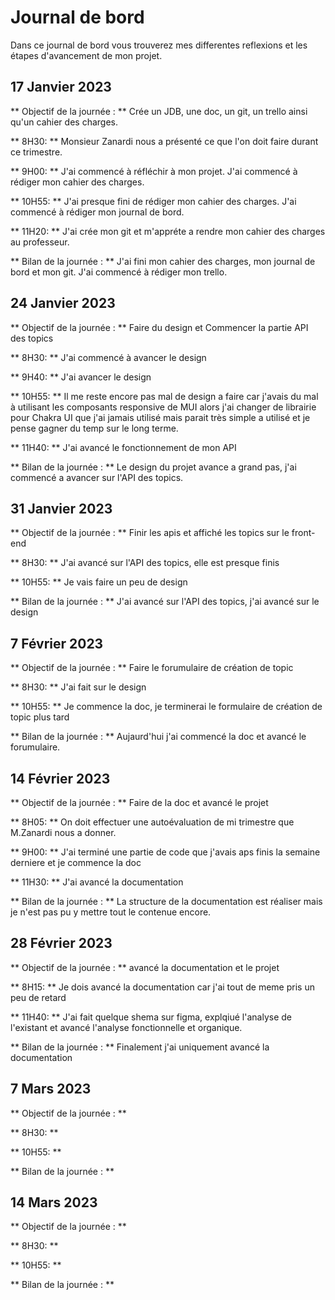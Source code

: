 # Journal de bord

Dans ce journal de bord vous trouverez mes differentes reflexions et les étapes d'avancement de mon projet.

## 17 Janvier 2023

** Objectif de la journée : ** Crée un JDB, une doc, un git, un trello ainsi qu'un cahier des charges.

** 8H30: ** Monsieur Zanardi nous a présenté ce que l'on doit faire durant ce trimestre.

** 9H00: ** J'ai commencé à réfléchir à mon projet. J'ai commencé à rédiger mon cahier des charges.

** 10H55: ** J'ai presque fini de rédiger mon cahier des charges. J'ai commencé à rédiger mon journal de bord.

** 11H20: ** J'ai crée mon git et m'appréte a rendre mon cahier des charges au professeur.

** Bilan de la journée : ** J'ai fini mon cahier des charges, mon journal de bord et mon git. J'ai commencé à rédiger mon trello.

## 24 Janvier 2023

** Objectif de la journée : ** Faire du design et Commencer la partie API des topics

** 8H30: ** J'ai commencé à avancer le design

** 9H40: ** J'ai avancer le design

** 10H55: ** Il me reste encore pas mal de design a faire car j'avais du mal à utilisant les composants responsive de MUI alors j'ai changer de librairie pour Chakra UI que j'ai jamais utilisé mais parait très simple a utilisé et je pense gagner du temp sur le long terme.

** 11H40: ** J'ai avancé le fonctionnement de mon API

** Bilan de la journée : ** Le design du projet avance a grand pas, j'ai commencé a avancer sur l'API des topics.

## 31 Janvier 2023

** Objectif de la journée : ** Finir les apis et affiché les topics sur le front-end

** 8H30: ** J'ai avancé sur l'API des topics, elle est presque finis

** 10H55: ** Je vais faire un peu de design

** Bilan de la journée : ** J'ai avancé sur l'API des topics, j'ai avancé sur le design

## 7 Février 2023

** Objectif de la journée : ** Faire le forumulaire de création de topic

** 8H30: ** J'ai fait sur le design

** 10H55: ** Je commence la doc, je terminerai le formulaire de création de topic plus tard

** Bilan de la journée : ** Aujaurd'hui j'ai commencé la doc et avancé le forumulaire.

## 14 Février 2023

** Objectif de la journée : ** Faire de la doc et avancé le projet

** 8H05: ** On doit effectuer une autoévaluation de mi trimestre que M.Zanardi nous a donner.

** 9H00: ** J'ai terminé une partie de code que j'avais aps finis la semaine derniere et je commence la doc

** 11H30: ** J'ai avancé la documentation

** Bilan de la journée : ** La structure de la documentation est réaliser mais je n'est pas pu y mettre tout le contenue encore.

## 28 Février 2023

** Objectif de la journée : ** avancé la documentation et le projet

** 8H15: ** Je dois avancé la documentation car j'ai tout de meme pris un peu de retard

** 11H40: ** J'ai fait quelque shema sur figma, explqiué l'analyse de l'existant et avancé l'analyse fonctionnelle et organique.

** Bilan de la journée : ** Finalement j'ai uniquement avancé la documentation

## 7 Mars 2023

** Objectif de la journée : **

** 8H30: **

** 10H55: **

** Bilan de la journée : **

## 14 Mars 2023

** Objectif de la journée : **

** 8H30: **

** 10H55: **

** Bilan de la journée : **
